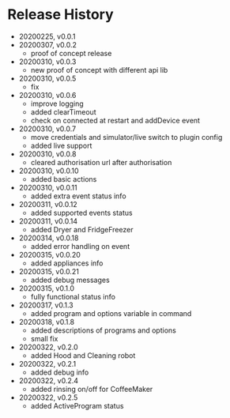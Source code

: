 # Release History

* 20200225, v0.0.1
* 20200307, v0.0.2
	* proof of concept release
* 20200310, v0.0.3
	* new proof of concept with different api lib
* 20200310, v0.0.5
	* fix
* 20200310, v0.0.6
	* improve logging
	* added clearTimeout
	* check on connected at restart and addDevice event
* 20200310, v0.0.7
	* move credentials and simulator/live switch to plugin config
	* added live support
* 20200310, v0.0.8
	* cleared authorisation url after authorisation
* 20200310, v0.0.10
	* added basic actions
* 20200310, v0.0.11
	* added extra event status info
* 20200311, v0.0.12
	* added supported events status
* 20200311, v0.0.14
	* added Dryer and FridgeFreezer
* 20200314, v0.0.18
	* added error handling on event
* 20200315, v0.0.20
	* added appliances info
* 20200315, v0.0.21
	* added debug messages
* 20200315, v0.1.0
	* fully functional status info
* 20200317, v0.1.3
	* added program and options variable in command
* 20200318, v0.1.8
	* added descriptions of programs and options
	* small fix
* 20200322, v0.2.0
	* added Hood and Cleaning robot
* 20200322, v0.2.1
	* added debug info
* 20200322, v0.2.4
	* added rinsing on/off for CoffeeMaker
* 20200322, v0.2.5
	* added ActiveProgram status
